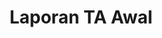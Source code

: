 ---
title: "Laporan TA Awal"
image: laporan ta awal.jpg
style:
    background: "#2a9d8f"
    color: "#fff"
---